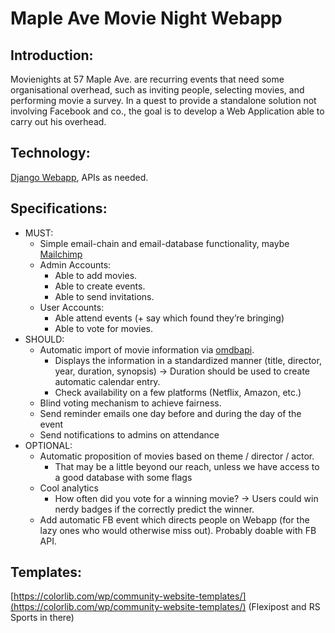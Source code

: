# Maple Ave Movie Night Webapp


## **Introduction**: 

Movienights at 57 Maple Ave. are recurring events that need some organisational overhead, such as inviting people, selecting movies, and performing movie a survey. In a quest to provide a standalone solution not involving Facebook and co., the goal is to develop a Web Application able to carry out his overhead.


## **Technology**:

 [Django Webapp](https://www.djangoproject.com/start/), APIs as needed. 


## **Specifications**:



*   MUST:
    *   Simple email-chain and email-database functionality, maybe [Mailchimp](https://developer.mailchimp.com/)
    *   Admin Accounts:
        *   Able to add movies.
        *   Able to create events.
        *   Able to send invitations.
    *   User Accounts:
        *   Able attend events (+ say which found they’re bringing)
        *   Able to vote for movies.
*   SHOULD:
    *   Automatic import of movie information via [omdbapi](http://www.omdbapi.com/).
        *   Displays the information in a standardized manner (title, director, year, duration, synopsis) → Duration should be used to create automatic calendar entry. 
        *   Check availability on a few platforms (Netflix, Amazon, etc.)
    *   Blind voting mechanism to achieve fairness.
    *   Send reminder emails one day before and during the day of the event 
    *   Send notifications to admins on attendance
*   OPTIONAL:
    *   Automatic proposition of movies based on theme / director / actor.
        *   That may be a little beyond our reach, unless we have access to a good database with some flags 
    *   Cool analytics
        *   How often did you vote for a winning movie? → Users could win nerdy badges if the correctly predict the winner. 
    *   Add automatic FB event which directs people on Webapp (for the lazy ones who would otherwise miss out). Probably doable with FB API.


## **Templates**:

[https://colorlib.com/wp/community-website-templates/](https://colorlib.com/wp/community-website-templates/)  (Flexipost and RS Sports in there)
